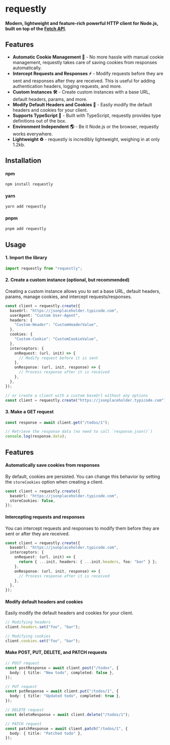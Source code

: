 # requestly

#### Modern, lightweight and feature-rich powerful HTTP client for Node.js, built on top of the [Fetch API](https://developer.mozilla.org/en-US/docs/Web/API/Fetch_API).

## Features

- **Automatic Cookie Management 🍪** - No more hassle with manual cookie management, requestly takes care of saving cookies from responses automatically.
- **Intercept Requests and Responses ⚡** - Modify requests before they are sent and responses after they are received. This is useful for adding authentication headers, logging requests, and more.
- **Custom Instances 🛠️** - Create custom instances with a base URL, default headers, params, and more.
- **Modify Default Headers and Cookies 📝** - Easily modify the default headers and cookies for your client.
- **Supports TypeScript 🚀** - Built with TypeScript, requestly provides type definitions out of the box.
- **Environment Independent 🌎** - Be it Node.js or the browser, requestly works everywhere.
- **Lightweight ♻️** - requestly is incredibly lightweight, weighing in at only 1.2kb.

## Installation

#### npm

```js
npm install requestly
```

#### yarn

```js
yarn add requestly
```

#### pnpm

```js
pnpm add requestly
```

## Usage

#### 1. Import the library

```typescript
import requestly from "requestly";
```

#### 2. Create a custom instance (optional, but recommended)

Creating a custom instance allows you to set a base URL, default headers, params, manage cookies, and intercept requests/responses.

```typescript
const client = requestly.create({
  baseUrl: "https://jsonplaceholder.typicode.com",
  userAgent: "Custom User-Agent",
  headers: {
    "Custom-Header": "CustomHeaderValue",
  },
  cookies: {
    "Custom-Cookie": "CustomCookieValue",
  },
  interceptors: {
    onRequest: (url, init) => {
      // Modify request before it is sent
    },
    onResponse: (url, init, response) => {
      // Process response after it is received
    },
  },
});

// or create a client with a custom baseUrl without any options
const client = requestly.create("https://jsonplaceholder.typicode.com");
```

#### 3. Make a GET request

```typescript
const response = await client.get("/todos/1");

// Retrieve the response data (no need to call `response.json()`)
console.log(response.data);
```

## Features

#### Automatically save cookies from responses

By default, cookies are persisted. You can change this behavior by setting the `storeCookies` option when creating a client.

```typescript
const client = requestly.create({
  baseUrl: "https://jsonplaceholder.typicode.com",
  storeCookies: false,
});
```

#### Intercepting requests and responses

You can intercept requests and responses to modify them before they are sent or after they are received.

```typescript
const client = requestly.create({
  baseUrl: "https://jsonplaceholder.typicode.com",
  interceptors: {
    onRequest: (url, init) => {
      return { ...init, headers: { ...init.headers, foo: "bar" } };
    },
    onResponse: (url, init, response) => {
      // Process response after it is received
    },
  },
});
```

#### Modify default headers and cookies

Easily modify the default headers and cookies for your client.

```typescript
// Modifying headers
client.headers.set("foo", "bar");

// Modifying cookies
client.cookies.set("foo", "bar");
```

#### Make POST, PUT, DELETE, and PATCH requests

```typescript
// POST request
const postResponse = await client.post("/todos", {
  body: { title: "New todo", completed: false },
});

// PUT request
const putResponse = await client.put("/todos/1", {
  body: { title: "Updated todo", completed: true },
});

// DELETE request
const deleteResponse = await client.delete("/todos/1");

// PATCH request
const patchResponse = await client.patch("/todos/1", {
  body: { title: "Patched todo" },
});
```
